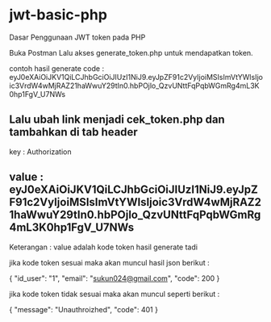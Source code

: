 # jwt-basic-php
Dasar Penggunaan JWT token pada PHP

Buka Postman Lalu akses generate_token.php untuk mendapatkan token.

contoh hasil generate code :
eyJ0eXAiOiJKV1QiLCJhbGciOiJIUzI1NiJ9.eyJpZF91c2VyIjoiMSIsImVtYWlsIjoic3VrdW4wMjRAZ21haWwuY29tIn0.hbPOjlo_QzvUNttFqPqbWGmRg4mL3K0hp1FgV_U7NWs

Lalu ubah link menjadi cek_token.php dan tambahkan di tab header 
--------------------------
key : 
Authorization

value :
eyJ0eXAiOiJKV1QiLCJhbGciOiJIUzI1NiJ9.eyJpZF91c2VyIjoiMSIsImVtYWlsIjoic3VrdW4wMjRAZ21haWwuY29tIn0.hbPOjlo_QzvUNttFqPqbWGmRg4mL3K0hp1FgV_U7NWs
---------------------------
Keterangan : value adalah kode token hasil generate tadi

jika kode token sesuai maka akan muncul hasil json berikut :

{
    "id_user": "1",
    "email": "sukun024@gmail.com",
    "code": 200
}

jika kode token tidak sesuai maka akan muncul seperti berikut :

{
    "message": "Unauthroizhed",
    "code": 401
}

